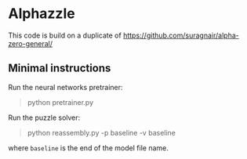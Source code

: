 # Alphazzle

This code is build on a duplicate of https://github.com/suragnair/alpha-zero-general/

## Minimal instructions

Run the neural networks pretrainer:
> python pretrainer.py

Run the puzzle solver:
> python reassembly.py -p baseline -v baseline

where `baseline` is the end of the model file name.
